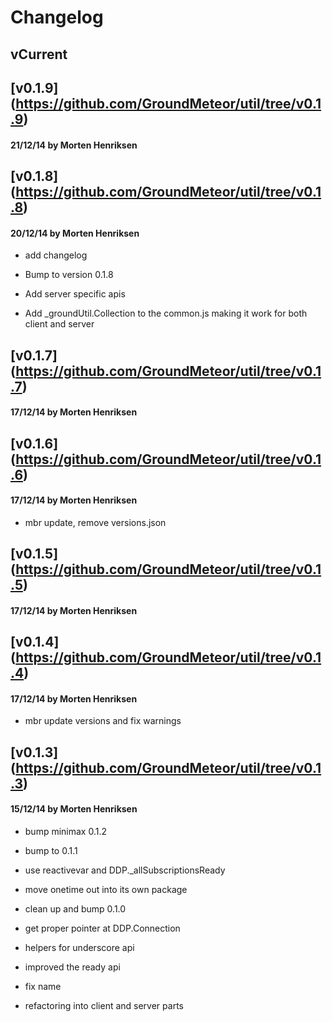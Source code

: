 # Changelog

## vCurrent
## [v0.1.9] (https://github.com/GroundMeteor/util/tree/v0.1.9)
#### 21/12/14 by Morten Henriksen
## [v0.1.8] (https://github.com/GroundMeteor/util/tree/v0.1.8)
#### 20/12/14 by Morten Henriksen
- add changelog

- Bump to version 0.1.8

- Add server specific apis

- Add _groundUtil.Collection to the common.js making it work for both client and server

## [v0.1.7] (https://github.com/GroundMeteor/util/tree/v0.1.7)
#### 17/12/14 by Morten Henriksen
## [v0.1.6] (https://github.com/GroundMeteor/util/tree/v0.1.6)
#### 17/12/14 by Morten Henriksen
- mbr update, remove versions.json

## [v0.1.5] (https://github.com/GroundMeteor/util/tree/v0.1.5)
#### 17/12/14 by Morten Henriksen
## [v0.1.4] (https://github.com/GroundMeteor/util/tree/v0.1.4)
#### 17/12/14 by Morten Henriksen
- mbr update versions and fix warnings

## [v0.1.3] (https://github.com/GroundMeteor/util/tree/v0.1.3)
#### 15/12/14 by Morten Henriksen
- bump minimax 0.1.2

- bump to 0.1.1

- use reactivevar and DDP._allSubscriptionsReady

- move onetime out into its own package

- clean up and bump 0.1.0

- get proper pointer at DDP.Connection

- helpers for underscore api

- improved the ready api

- fix name

- refactoring into client and server parts

